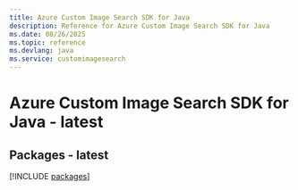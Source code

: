 ```yaml
---
title: Azure Custom Image Search SDK for Java
description: Reference for Azure Custom Image Search SDK for Java
ms.date: 08/26/2025
ms.topic: reference
ms.devlang: java
ms.service: customimagesearch
---
```

# Azure Custom Image Search SDK for Java - latest
## Packages - latest
[!INCLUDE [packages](custom-image-search-index.md)]